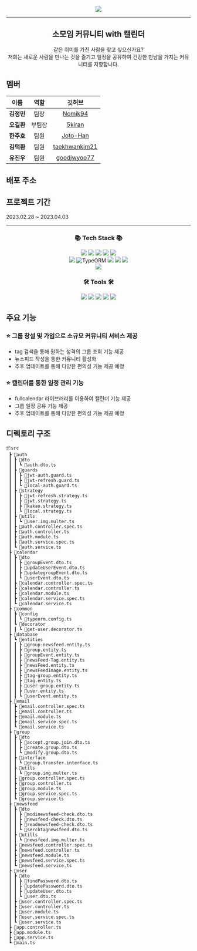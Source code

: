 <div align="center">
  <img src="https://capsule-render.vercel.app/api?type=transparent&color=auto&height=200&section=header&text=LounGe&fontSize=90" />
</div>

---

<div align='center'><h2>소모임 커뮤니티 with 캘린더</h2>
</div>
<div align='center'>같은 취미를 가진 사람을 찾고 싶으신가요?<br>
저희는 새로운 사람을 만나는 것을 즐기고 일정을 공유하여 건강한 만남을 가지는 커뮤니티를 지향합니다.
</div>

## 멤버

|    이름    |  역할  |                               깃허브                               |
| :--------: | :----: | :----------------------------------------------------------------: |
| **김정민** |  팀장  |       [Nomik94](https://github.com/Nomik94?tab=repositories)       |
| **오길환** | 부팀장 |        [5kiran](https://github.com/5kiran?tab=repositories)        |
| **한주호** |  팀원  |      [Joto-Han](https://github.com/Joto-Han?tab=repositories)      |
| **김택환** |  팀원  | [taekhwankim21](https://github.com/taekhwankim21?tab=repositories) |
| **유진우** |  팀원  |   [goodjwyoo77](https://github.com/goodjwyoo77?tab=repositories)   |

## 배포 주소

## 프로젝트 기간

2023.02.28 ~ 2023.04.03

---

<div align='center'>
<h3>📚 Tech Stack 📚</h3>
</div>
<div align='center'>
<img src="https://img.shields.io/badge/Handelbars-000000?style=flat&logo=Handlebars.js&logoColor=white"/>
<img src="https://img.shields.io/badge/CSS3-1572B6?style=flat&logo=CSS3&logoColor=white"/>
<img src="https://img.shields.io/badge/JavaScript-F7DF1E?style=flat&logo=JavaScript&logoColor=white"/>
<img src="https://img.shields.io/badge/TypeScript-3178C6?style=flat&logo=TypeScript&logoColor=white"/>
<img src="https://img.shields.io/badge/Node.js-339933?style=flat&logo=Node.js&logoColor=white"/>
<br>
<img src="https://img.shields.io/badge/NestJs-E0234E?style=flat&logo=NestJs&logoColor=white"/>
<img src="https://img.shields.io/badge/TypeORM-blue" alt="TypeORM">
<img src="https://img.shields.io/badge/AWS-232F3E?style=flat&logo=Amazon AWS&logoColor=white"/>
<img src="https://img.shields.io/badge/Jest-C21325?style=flat&logo=Jest&logoColor=white"/>
<img src="https://img.shields.io/badge/Mysql-4479A1?style=flat&logo=Mysql&logoColor=white"/>
<br>
<img src="https://img.shields.io/badge/Redis-DC382D?style=flat&logo=Redis&logoColor=white"/>
</div>

<div align='center'>
<h3>🛠 Tools 🛠</h3>
</div>
<div align='center'>
<img src="https://img.shields.io/badge/Git-F05032?style=flat&logo=Git&logoColor=white"/>
<img src="https://img.shields.io/badge/GitHub-181717?style=flat&logo=GitHub&logoColor=white"/>
<img src="https://img.shields.io/badge/Notion-000000?style=flat&logo=Notion&logoColor=white"/>
<img src="https://img.shields.io/badge/Slack-4A154B?style=flat&logo=Slack&logoColor=white"/>
<img src="https://img.shields.io/badge/Visual Studio Code-007ACC?style=flat&logo=Visual Studio Code&logoColor=white"/>
</div>

## 주요 기능

### ⭐️ 그룹 창설 및 가입으로 소규모 커뮤니티 서비스 제공

- tag 검색을 통해 원하는 성격의 그룹 조회 기능 제공
- 뉴스피드 작성을 통한 커뮤니티 활성화
- 추후 업데이트를 통해 다양한 편의성 기능 제공 예정

### ⭐️ 캘린더를 통한 일정 관리 기능

- fullcalendar 라이브러리를 이용하여 캘린더 기능 제공
- 그룹 일정 공유 기능 제공
- 추후 업데이트를 통해 다양한 편의성 기능 제공 예정

## 디렉토리 구조

```
📦src
 ┣ 📂auth
 ┃ ┣ 📂dto
 ┃ ┃ ┗ 📜auth.dto.ts
 ┃ ┣ 📂guards
 ┃ ┃ ┣ 📜jwt-auth.guard.ts
 ┃ ┃ ┣ 📜jwt-refresh.guard.ts
 ┃ ┃ ┗ 📜local-auth.guard.ts
 ┃ ┣ 📂strategy
 ┃ ┃ ┣ 📜jwt-refresh.strategy.ts
 ┃ ┃ ┣ 📜jwt.strategy.ts
 ┃ ┃ ┣ 📜kakao.strategy.ts
 ┃ ┃ ┗ 📜local.strategy.ts
 ┃ ┣ 📂utils
 ┃ ┃ ┗ 📜user.img.multer.ts
 ┃ ┣ 📜auth.controller.spec.ts
 ┃ ┣ 📜auth.controller.ts
 ┃ ┣ 📜auth.module.ts
 ┃ ┣ 📜auth.service.spec.ts
 ┃ ┗ 📜auth.service.ts
 ┣ 📂calendar
 ┃ ┣ 📂dto
 ┃ ┃ ┣ 📜groupEvent.dto.ts
 ┃ ┃ ┣ 📜updateUserEvent.dto.ts
 ┃ ┃ ┣ 📜updategroupEvent.dto.ts
 ┃ ┃ ┗ 📜userEvent.dto.ts
 ┃ ┣ 📜calendar.controller.spec.ts
 ┃ ┣ 📜calendar.controller.ts
 ┃ ┣ 📜calendar.module.ts
 ┃ ┣ 📜calendar.service.spec.ts
 ┃ ┗ 📜calendar.service.ts
 ┣ 📂common
 ┃ ┣ 📂config
 ┃ ┃ ┗ 📜typeorm.config.ts
 ┃ ┗ 📂decorator
 ┃ ┃ ┗ 📜get-user.decorator.ts
 ┣ 📂database
 ┃ ┗ 📂entities
 ┃ ┃ ┣ 📜group-newsfeed.entity.ts
 ┃ ┃ ┣ 📜group.entity.ts
 ┃ ┃ ┣ 📜groupEvent.entity.ts
 ┃ ┃ ┣ 📜newsFeed-Tag.entity.ts
 ┃ ┃ ┣ 📜newsFeed.entity.ts
 ┃ ┃ ┣ 📜newsFeedImage.entity.ts
 ┃ ┃ ┣ 📜tag-group.entity.ts
 ┃ ┃ ┣ 📜tag.entity.ts
 ┃ ┃ ┣ 📜user-group.entity.ts
 ┃ ┃ ┣ 📜user.entity.ts
 ┃ ┃ ┗ 📜userEvent.entity.ts
 ┣ 📂email
 ┃ ┣ 📜email.controller.spec.ts
 ┃ ┣ 📜email.controller.ts
 ┃ ┣ 📜email.module.ts
 ┃ ┣ 📜email.service.spec.ts
 ┃ ┗ 📜email.service.ts
 ┣ 📂group
 ┃ ┣ 📂dto
 ┃ ┃ ┣ 📜accept.group.join.dto.ts
 ┃ ┃ ┣ 📜create.group.dto.ts
 ┃ ┃ ┗ 📜modify.group.dto.ts
 ┃ ┣ 📂interface
 ┃ ┃ ┗ 📜group.transfer.interface.ts
 ┃ ┣ 📂utils
 ┃ ┃ ┗ 📜group.img.multer.ts
 ┃ ┣ 📜group.controller.spec.ts
 ┃ ┣ 📜group.controller.ts
 ┃ ┣ 📜group.module.ts
 ┃ ┣ 📜group.service.spec.ts
 ┃ ┗ 📜group.service.ts
 ┣ 📂newsfeed
 ┃ ┣ 📂dto
 ┃ ┃ ┣ 📜modinewsfeed-check.dto.ts
 ┃ ┃ ┣ 📜newsfeed-check.dto.ts
 ┃ ┃ ┣ 📜readnewsfeed-check.dto.ts
 ┃ ┃ ┗ 📜serchtagnewsfeed.dto.ts
 ┃ ┣ 📂utills
 ┃ ┃ ┗ 📜newsfeed.img.multer.ts
 ┃ ┣ 📜newsfeed.controller.spec.ts
 ┃ ┣ 📜newsfeed.controller.ts
 ┃ ┣ 📜newsfeed.module.ts
 ┃ ┣ 📜newsfeed.service.spec.ts
 ┃ ┗ 📜newsfeed.service.ts
 ┣ 📂user
 ┃ ┣ 📂dto
 ┃ ┃ ┣ 📜findPassword.dto.ts
 ┃ ┃ ┣ 📜updatePassword.dto.ts
 ┃ ┃ ┣ 📜updateUser.dto.ts
 ┃ ┃ ┗ 📜user.dto.ts
 ┃ ┣ 📜user.controller.spec.ts
 ┃ ┣ 📜user.controller.ts
 ┃ ┣ 📜user.module.ts
 ┃ ┣ 📜user.service.spec.ts
 ┃ ┗ 📜user.service.ts
 ┣ 📜app.controller.ts
 ┣ 📜app.module.ts
 ┣ 📜app.service.ts
 ┗ 📜main.ts
```
